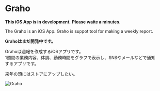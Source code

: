 Graho
=====

**This iOS App is in development.**
**Please waite a minutes.**

The Graho is an iOS App. Graho is suppot tool for making a weekly report.

**Grahoはまだ開発中です。**

Grahoは週報を作成するiOSアプリです。  
1週間の業務内容、体調、勤務時間をグラフで表示し、SNSやメールなどで通知するアプリです。

来年の頭にはストアにアップしたい。

![Graho](http://keepingblog.net/github_images/Graho_images/graho_readme180.png)
